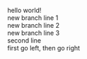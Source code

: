 hello world!  
new branch line 1  
new branch line 2  
new branch line 3  
second line  
first go left, then go right  

